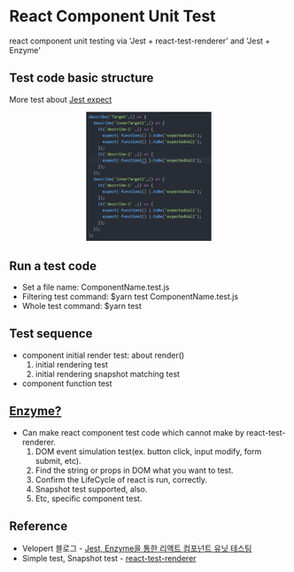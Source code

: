 # React Component Unit Test
react component unit testing via 'Jest + react-test-renderer' and 'Jest + Enzyme'

## Test code basic structure
More test about [Jest expect](https://jestjs.io/docs/en/expect.html#expectvalue)<br>
<p align="center">
  <img width="45%" src="./image/testCodeBasicStructure.png">
</p>

## Run a test code
- Set a file name: ComponentName.test.js<br>
- Filtering test command: $yarn test ComponentName.test.js<br>
- Whole test command: $yarn test

## Test sequence
- component initial render test: about render()<br>
  1. initial rendering test<br>
  2. initial rendering snapshot matching test<br>
- component function test

## [Enzyme?](https://airbnb.io/enzyme/docs/api/)
- Can make react component test code which cannot make by react-test-renderer.
  1. DOM event simulation test(ex. button click, input modify, form submit, etc).
  2. Find the string or props in DOM what you want to test.
  3. Confirm the LifeCycle of react is run, correctly.
  4. Snapshot test supported, also.
  5. Etc, specific component test.

## Reference
- Velopert 블로그 - [Jest, Enzyme을 통한 리액트 컴포넌트 유닛 테스팅](https://velopert.com/3587)
- Simple test, Snapshot test - [react-test-renderer](https://reactjs.org/docs/test-renderer.html)
